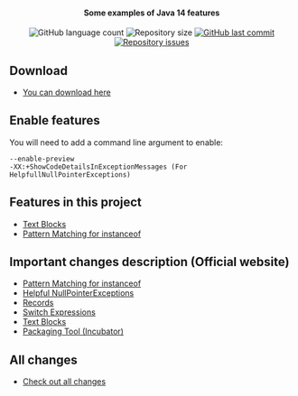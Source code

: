 <h4 align="center">
  Some examples of Java 14 features
</h4>
<p align="center">
  <img alt="GitHub language count" src="https://img.shields.io/github/languages/count/cristianobombazar/java-14-sample">

  <img alt="Repository size" src="https://img.shields.io/github/repo-size/cristianobombazar/java-14-sample">
  
  <a href="https://github.com/cristianobombazar/java-14-sample/commits/master">
    <img alt="GitHub last commit" src="https://img.shields.io/github/last-commit/cristianobombazar/java-14-sample">
  </a>

  <a href="https://github.com/cristianobombazar/be-the-hero/issues">
    <img alt="Repository issues" src="https://img.shields.io/github/issues/cristianobombazar/java-14-sample">
  </a>
</p>

## Download
- [You can download here](https://jdk.java.net/14/)

## Enable features
You will need to add a command line argument to enable:

    --enable-preview
    -XX:+ShowCodeDetailsInExceptionMessages (For HelpfullNullPointerExceptions)

    

## Features in this project
- [Text Blocks](https://github.com/cristianobombazar/java-14-sample/tree/master/src/com/samples/features/textblocks)
- [Pattern Matching for instanceof](https://github.com/cristianobombazar/java-14-sample/tree/master/src/com/samples/features/patternmatching)


## Important changes description (Official website)
- [Pattern Matching for instanceof](https://openjdk.java.net/jeps/305)
- [Helpful NullPointerExceptions](https://openjdk.java.net/jeps/358)
- [Records](https://openjdk.java.net/jeps/359)
- [Switch Expressions](https://openjdk.java.net/jeps/361)
- [Text Blocks](https://openjdk.java.net/jeps/368)
- [Packaging Tool (Incubator)](https://openjdk.java.net/jeps/343)

## All changes
- [Check out all changes](https://openjdk.java.net/projects/jdk/14/)
